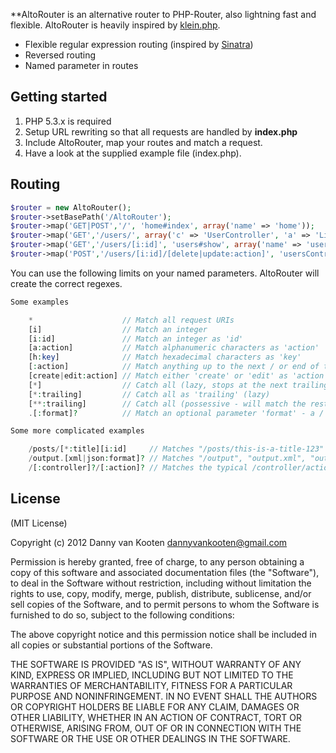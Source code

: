 **AltoRouter is an alternative router to PHP-Router, also lightning fast and flexible. 
AltoRouter is heavily inspired by [klein.php](https://github.com/chriso/klein.php/).

* Flexible regular expression routing (inspired by [Sinatra](http://www.sinatrarb.com/))
* Reversed routing
* Named parameter in routes

## Getting started

1. PHP 5.3.x is required
2. Setup URL rewriting so that all requests are handled by **index.php**
3. Include AltoRouter, map your routes and match a request.
4. Have a look at the supplied example file (index.php).



## Routing
```php
$router = new AltoRouter();
$router->setBasePath('/AltoRouter');
$router->map('GET|POST','/', 'home#index', array('name' => 'home'));
$router->map('GET','/users/', array('c' => 'UserController', 'a' => 'ListAction'));
$router->map('GET','/users/[i:id]', 'users#show', array('name' => 'users_show'));
$router->map('POST','/users/[i:id]/[delete|update:action]', 'usersController#doAction', array('name' => 'users_do'));

```

You can use the following limits on your named parameters. AltoRouter will create the correct regexes.
```php
Some examples

    *                    // Match all request URIs
    [i]                  // Match an integer
    [i:id]               // Match an integer as 'id'
    [a:action]           // Match alphanumeric characters as 'action'
    [h:key]              // Match hexadecimal characters as 'key'
    [:action]            // Match anything up to the next / or end of the URI as 'action'
    [create|edit:action] // Match either 'create' or 'edit' as 'action'
    [*]                  // Catch all (lazy, stops at the next trailing slash)
    [*:trailing]         // Catch all as 'trailing' (lazy)
    [**:trailing]        // Catch all (possessive - will match the rest of the URI)
    .[:format]?          // Match an optional parameter 'format' - a / or . before the block is also optional

Some more complicated examples

    /posts/[*:title][i:id]     // Matches "/posts/this-is-a-title-123"
    /output.[xml|json:format]? // Matches "/output", "output.xml", "output.json"
    /[:controller]?/[:action]? // Matches the typical /controller/action format

```

## License

(MIT License)

Copyright (c) 2012 Danny van Kooten <dannyvankooten@gmail.com>

Permission is hereby granted, free of charge, to any person obtaining a copy of this software and associated documentation files (the "Software"), to deal in the Software without restriction, including without limitation the rights to use, copy, modify, merge, publish, distribute, sublicense, and/or sell copies of the Software, and to permit persons to whom the Software is furnished to do so, subject to the following conditions:

The above copyright notice and this permission notice shall be included in all copies or substantial portions of the Software.

THE SOFTWARE IS PROVIDED "AS IS", WITHOUT WARRANTY OF ANY KIND, EXPRESS OR IMPLIED, INCLUDING BUT NOT LIMITED TO THE WARRANTIES OF MERCHANTABILITY, FITNESS FOR A PARTICULAR PURPOSE AND NONINFRINGEMENT. IN NO EVENT SHALL THE AUTHORS OR COPYRIGHT HOLDERS BE LIABLE FOR ANY CLAIM, DAMAGES OR OTHER LIABILITY, WHETHER IN AN ACTION OF CONTRACT, TORT OR OTHERWISE, ARISING FROM, OUT OF OR IN CONNECTION WITH THE SOFTWARE OR THE USE OR OTHER DEALINGS IN THE SOFTWARE.
